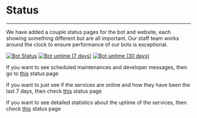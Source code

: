 # Status
---
We have added a couple status pages for the bot and website, each showing something different but are all important. Our staff team works around the clock to ensure performance of our bots is exceptional.

[![Bot Status](https://img.shields.io/uptimerobot/status/m784740710-88d5e112b2d1dfef7cc577c0?label=Bot%20Status&style=for-the-badge)](https://stats.uptimerobot.com/kwLQEhnkg1) [![Bot uptime (7 days)](https://img.shields.io/uptimerobot/ratio/7/m784740710-88d5e112b2d1dfef7cc577c0?label=Uptime%20last%207%20days&style=for-the-badge)](https://stats.uptimerobot.com/kwLQEhnkg1) [![Bot uptime (30 days)](https://img.shields.io/uptimerobot/ratio/m784740710-88d5e112b2d1dfef7cc577c0?label=Uptime%20last%2030%20days&style=for-the-badge)](https://stats.uptimerobot.com/kwLQEhnkg1)

If you want to see scheduled maintenances and developer messages, then go to [this](https://badly-made-bot.freshstatus.io/) status page

If you want to just see if the services are online and how they have been the last 7 days, then check [this](https://statuspage.freshping.io/25249-BadlyMadeBot) status page

If you want to see detailed statistics about the uptime of the services, then check [this](https://stats.uptimerobot.com/kwLQEhnkg1) status page

